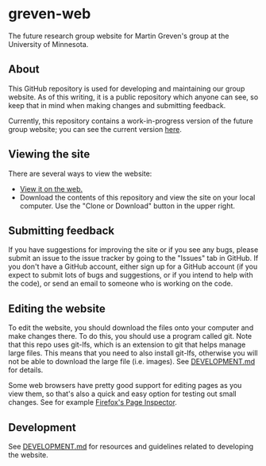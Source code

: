 # greven-web
The future research group website for Martin Greven's group at the University of Minnesota.

## About
This GitHub repository is used for developing and maintaining our group website. As of this writing, it is a public repository which anyone can see, so keep that in mind when making changes and submitting feedback.

Currently, this repository contains a work-in-progress version of the future group website; you can see the current version [here](http://groups.physics.umn.edu/grevengroup/index.html "Current Greven Group Website").

## Viewing the site
There are several ways to view the website:
  * [View it on the web.](http://homepages.spa.umn.edu/~zanderso/greven-web/index.html "Home page via Zach's physics page.")
  * Download the contents of this repository and view the site on your local computer. Use the "Clone or Download" button in the upper right.


## Submitting feedback
If you have suggestions for improving the site or if you see any bugs, please submit an issue to the issue tracker by going to the "Issues" tab in GitHub. If you don't have a GitHub account, either sign up for a GitHub account (if you expect to submit lots of bugs and suggestions, or if you intend to help with the code), or send an email to someone who is working on the code.

## Editing the website
To edit the website, you should download the files onto your computer and make changes there. To do this, you should use a program called git. Note that this repo uses git-lfs, which is an extension to git that helps manage large files. This means that you need to also install git-lfs, otherwise you will not be able to download the large file (i.e. images). See [DEVELOPMENT.md](https://github.com/Z2h-A6n/greven-web/blob/master/DEVELOPMENT.md "Development README") for details.

Some web browsers have pretty good support for editing pages as you view them, so that's also a quick and easy option for testing out small changes. See for example [Firefox's Page Inspector](https://developer.mozilla.org/en-US/docs/Tools/Page_Inspector).

## Development
See [DEVELOPMENT.md](https://github.com/Z2h-A6n/greven-web/blob/master/DEVELOPMENT.md "Development README") for resources and guidelines related to developing the website.
